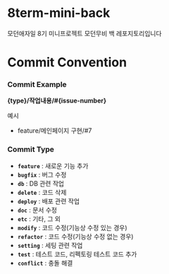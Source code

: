 # 8term-mini-back
모던애자일 8기 미니프로젝트 모던무비 백 레포지토리입니다


# Commit Convention
### Commit Example

**{type}/작업내용/#{issue-number}**

예시

- feature/메인페이지 구현/#7

### Commit Type

- **`feature`** : 새로운 기능 추가
- **`bugfix`** : 버그 수정
- **`db`** : DB 관련 작업
- **`delete`** : 코드 삭제
- **`deploy`** : 배포 관련 작업
- **`doc`** : 문서 수정
- **`etc`** : 기타, 그 외
- **`modify`** : 코드 수정(기능상 수정 있는 경우)
- **`refactor`** : 코드 수정(기능상 수정 없는 경우)
- **`setting`** : 세팅 관련 작업
- **`test`** : 테스트 코드, 리펙토링 테스트 코드 추가
- **`conflict`** : 충돌 해결

